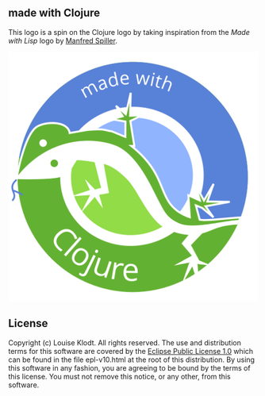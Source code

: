## made with Clojure

This logo is a spin on the Clojure logo by taking inspiration from the *Made with Lisp* logo by [Manfred Spiller](http://normal-null.de/).

![Logo](png/logo.png)

## License ##

Copyright (c) Louise Klodt. All rights reserved. The use and
distribution terms for this software are covered by the [Eclipse
Public License 1.0](http://opensource.org/licenses/eclipse-1.0.php)
which can be found in the file epl-v10.html at the root of this
distribution. By using this software in any fashion, you are
agreeing to be bound by the terms of this license. You must
not remove this notice, or any other, from this software.
